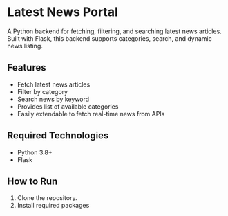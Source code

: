 # Latest News Portal

A Python backend for fetching, filtering, and searching latest news articles. Built with Flask, this backend supports categories, search, and dynamic news listing.

## Features
- Fetch latest news articles
- Filter by category
- Search news by keyword
- Provides list of available categories
- Easily extendable to fetch real-time news from APIs

## Required Technologies
- Python 3.8+
- Flask

## How to Run
1. Clone the repository.
2. Install required packages
